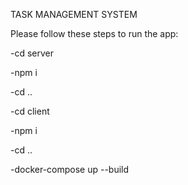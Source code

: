 TASK MANAGEMENT SYSTEM

Please follow these steps to run the app:

-cd server

-npm i

-cd ..

-cd client

-npm i

-cd ..

-docker-compose up --build
